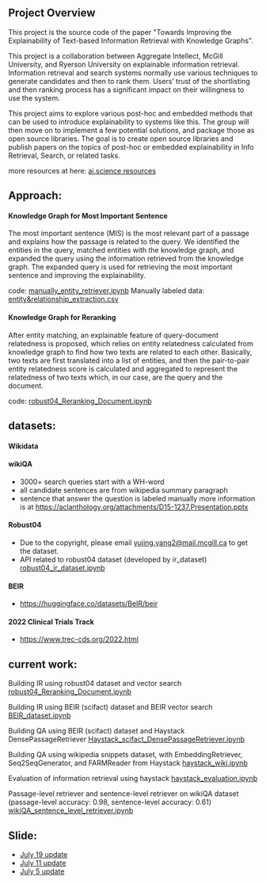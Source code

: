 ## Project Overview

This project is the source code of the paper "Towards Improving the Explainability of Text-based Information Retrieval with Knowledge Graphs".

This project is a collaboration between Aggregate Intellect, McGill University, and Ryerson University on explainable information retrieval. Information retrieval and search systems normally use various techniques to generate candidates and then to rank them. Users’ trust of the shortlisting and then ranking process has a significant impact on their willingness to use the system.

This project aims to explore various post-hoc and embedded methods that can be used to introduce explainability to systems like this. The group will then move on to implement a few potential solutions, and package those as open source libraries. The goal is to create open source libraries and publish papers on the topics of post-hoc or embedded explainability in Info Retrieval, Search, or related tasks. 

more resources at here: [ai.science resources](https://ai.science/l/236a6202-3495-4a8e-bbad-aedeee4bd21d@/assets)


## Approach:

#### Knowledge Graph for Most Important Sentence
The most important sentence (MIS) is the most relevant part of a passage and explains how the passage is related to the query. We identified the entities in the query, matched entities with the knowledge graph, and expanded the query using the information retrieved from the knowledge graph. The expanded query is used for retrieving the most important sentence and improving the explainability.

code: [manually_entity_retriever.ipynb](https://github.com/Aggregate-Intellect/xir/blob/main/query_expansion_kg/manually_entity_retriever.ipynb)
Manually labeled data: [entity&relationship_extraction.csv](https://github.com/Aggregate-Intellect/xir/blob/main/query_expansion_kg/entity%26relationship_extraction.csv)

#### Knowledge Graph for Reranking
After entity matching, an explainable feature of query-document relatedness is proposed, which relies on entity relatedness calculated from knowledge graph to find how two texts are related to each other. Basically, two texts are first translated into a list of entities, and then the pair-to-pair entity relatedness score is calculated and aggregated to represent the relatedness of two texts which, in our case, are the query and the document.

code: [robust04_Reranking_Document.ipynb](https://github.com/Aggregate-Intellect/xir/blob/main/reranking_kg/robust04_Reranking_Document.ipynb)

## datasets:

#### Wikidata

#### wikiQA
- 3000+ search queries start with a WH-word
- all candidate sentences are from wikipedia summary paragraph
- sentence that answer the question is labeled manually
more information is at https://aclanthology.org/attachments/D15-1237.Presentation.pptx

#### Robust04
- Due to the copyright, please email yujing.yang2@mail.mcgill.ca to get the dataset. 
- API related to robust04 dataset (developed by ir_dataset) [robust04_ir_dataset.ipynb](https://github.com/Aggregate-Intellect/xir/blob/main/reranking_kg/robust04_ir_dataset.ipynb)

#### BEIR
- https://huggingface.co/datasets/BeIR/beir

#### 2022 Clinical Trials Track
- https://www.trec-cds.org/2022.html

## current work:
Building IR using robust04 dataset and vector search [robust04_Reranking_Document.ipynb](https://github.com/ChenKua/xir/blob/main/reranking_kg/robust04_Processed_DS_Haystack.ipynb)

Building IR using BEIR (scifact) dataset and BEIR vector search [BEIR_dataset.ipynb](https://github.com/Aggregate-Intellect/xir/blob/main/BEIR_dataset.ipynb)

Building QA using BEIR (scifact) dataset and Haystack DensePassageRetriever [Haystack_scifact_DensePassageRetriever.ipynb](https://github.com/Aggregate-Intellect/xir/blob/main/Haystack_scifact_DensePassageRetriever.ipynb)

Building QA using wikipedia snippets dataset, with EmbeddingRetriever, Seq2SeqGenerator, and FARMReader from Haystack [haystack_wiki.ipynb](https://github.com/Aggregate-Intellect/xir/blob/main/haystack_wiki.ipynb)

Evaluation of information retrieval using haystack [haystack_evaluation.ipynb](https://github.com/Aggregate-Intellect/xir/blob/main/Haystack_evaluation.ipynb)

Passage-level retriever and sentence-level retriever on wikiQA dataset 
(passage-level accuracy: 0.98, sentence-level accuracy: 0.61)
[wikiQA_sentence_level_retriever.ipynb](https://github.com/Aggregate-Intellect/xir/blob/main/wikiQA_sentence_level_retriever.ipynb)

## Slide:
- [July 19 update](https://docs.google.com/presentation/d/1MSRtEfu1F7CeO0tNgg2Uzs_QBT2Y4f_Q92u_8wG9XSk/edit?usp=sharing)
- [July 11 update](https://docs.google.com/presentation/d/1X_ylGDiU-DLbVcgzU4qjKBBtwKOindJpChK4R4ngD50/edit?usp=sharing)
- [July 5 update](https://docs.google.com/presentation/d/1Xjq3BrhGhUpfGpPIfjJ1-Skss35qzlE_WhB4rzzHZh0/edit?usp=sharing)

